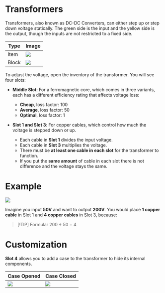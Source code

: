 # Transformers

Transformers, also known as DC-DC Converters, can either step up or step down voltage statically.
The green side is the input and the yellow side is the output, though the inputs are not restricted to a fixed side.

| Type  | Image                                                               |
| ----- | ------------------------------------------------------------------- |
| Item  | <img src="/transformers/dc-dcconverter.png" class="pixelated" />    |
| Block | <img src="/transformers/dc-dcconverter-ni.png" class="pixelated" /> |

To adjust the voltage, open the inventory of the transformer. You will see four slots:

- **Middle Slot**: For a ferromagnetic core, which comes in three variants, each has a different efficiency rating that affects voltage loss:

  - **Cheap**, loss factor: 100
  - **Average**, loss factor: 50
  - **Optimal**, loss factor: 1

- **Slot 1 and Slot 3**: For copper cables, which control how much the voltage is stepped down or up.

  - Each cable in **Slot 1** divides the input voltage.
  - Each cable in **Slot 3** multiplies the voltage.
  - There must be **at least one cable in each slot** for the transformer to function.
  - If you put the **same amount** of cable in each slot there is not difference and the voltage stays the same.

# Example

<img src="/transformers/dc-dcconverter-inv.png" class="rounded" /><br>

Imagine you input **50V** and want to output **200V**.
You would place **1 copper cable** in Slot 1 and **4 copper cables** in Slot 3, because:

> [!TIP] Formular
> 200 ÷ 50 = 4

# Customization

**Slot 4** allows you to add a case to the transformer to hide its internal components.

| Case Opened                                                                | Case Closed                                                                |
| -------------------------------------------------------------------------- | -------------------------------------------------------------------------- |
| <img src="/transformers/dc-dcconverter-case-opened.png" class="rounded" /> | <img src="/transformers/dc-dcconverter-case-closed.png" class="rounded" /> |
